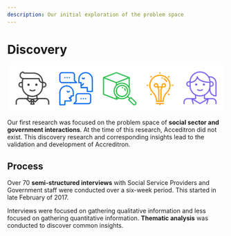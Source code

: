 ```yaml
---
description: Our initial exploration of the problem space
---
```


# Discovery

![](../.gitbook/assets/artboard-21.png)

Our first research was focused on the problem space of **social sector and government interactions**. At the time of this research, Acceditron did not exist. This discovery research and corresponding insights lead to the validation and development of Accreditron.

## Process

Over 70 **semi-structured interviews** with Social Service Providers and Government staff were conducted over a six-week period. This started in late February of 2017.

Interviews were focused on gathering qualitative information and less focused on gathering quantitative information. **Thematic analysis** was conducted to discover common insights. 

